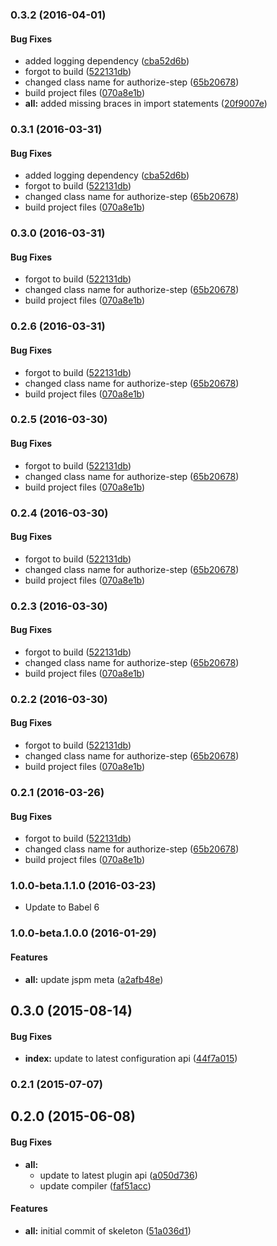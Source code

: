 ### 0.3.2 (2016-04-01)


#### Bug Fixes

* added logging dependency ([cba52d6b](git+https://github.com/MrTeyn/aurelia-adal.git/commit/cba52d6b6fb3ff1807ecc57a7829b40ae36dc079))
* forgot to build ([522131db](git+https://github.com/MrTeyn/aurelia-adal.git/commit/522131db4ecce670b86e8c8b491e9ca50adb855b))
* changed class name for authorize-step ([65b20678](git+https://github.com/MrTeyn/aurelia-adal.git/commit/65b20678a3ec7698017945d470fe6173cc492966))
* build project files ([070a8e1b](git+https://github.com/MrTeyn/aurelia-adal.git/commit/070a8e1baff94d8fe2a624c671479ae3b1537b70))
* **all:** added missing braces in import statements ([20f9007e](git+https://github.com/MrTeyn/aurelia-adal.git/commit/20f9007e5c0b0cc79607552688cadb1c30751012))


### 0.3.1 (2016-03-31)


#### Bug Fixes

* added logging dependency ([cba52d6b](http://github.com/aurelia/skeleton-plugin/commit/cba52d6b6fb3ff1807ecc57a7829b40ae36dc079))
* forgot to build ([522131db](http://github.com/aurelia/skeleton-plugin/commit/522131db4ecce670b86e8c8b491e9ca50adb855b))
* changed class name for authorize-step ([65b20678](http://github.com/aurelia/skeleton-plugin/commit/65b20678a3ec7698017945d470fe6173cc492966))
* build project files ([070a8e1b](http://github.com/aurelia/skeleton-plugin/commit/070a8e1baff94d8fe2a624c671479ae3b1537b70))


### 0.3.0 (2016-03-31)


#### Bug Fixes

* forgot to build ([522131db](http://github.com/aurelia/skeleton-plugin/commit/522131db4ecce670b86e8c8b491e9ca50adb855b))
* changed class name for authorize-step ([65b20678](http://github.com/aurelia/skeleton-plugin/commit/65b20678a3ec7698017945d470fe6173cc492966))
* build project files ([070a8e1b](http://github.com/aurelia/skeleton-plugin/commit/070a8e1baff94d8fe2a624c671479ae3b1537b70))


### 0.2.6 (2016-03-31)


#### Bug Fixes

* forgot to build ([522131db](http://github.com/aurelia/skeleton-plugin/commit/522131db4ecce670b86e8c8b491e9ca50adb855b))
* changed class name for authorize-step ([65b20678](http://github.com/aurelia/skeleton-plugin/commit/65b20678a3ec7698017945d470fe6173cc492966))
* build project files ([070a8e1b](http://github.com/aurelia/skeleton-plugin/commit/070a8e1baff94d8fe2a624c671479ae3b1537b70))


### 0.2.5 (2016-03-30)


#### Bug Fixes

* forgot to build ([522131db](http://github.com/aurelia/skeleton-plugin/commit/522131db4ecce670b86e8c8b491e9ca50adb855b))
* changed class name for authorize-step ([65b20678](http://github.com/aurelia/skeleton-plugin/commit/65b20678a3ec7698017945d470fe6173cc492966))
* build project files ([070a8e1b](http://github.com/aurelia/skeleton-plugin/commit/070a8e1baff94d8fe2a624c671479ae3b1537b70))


### 0.2.4 (2016-03-30)


#### Bug Fixes

* forgot to build ([522131db](http://github.com/aurelia/skeleton-plugin/commit/522131db4ecce670b86e8c8b491e9ca50adb855b))
* changed class name for authorize-step ([65b20678](http://github.com/aurelia/skeleton-plugin/commit/65b20678a3ec7698017945d470fe6173cc492966))
* build project files ([070a8e1b](http://github.com/aurelia/skeleton-plugin/commit/070a8e1baff94d8fe2a624c671479ae3b1537b70))


### 0.2.3 (2016-03-30)


#### Bug Fixes

* forgot to build ([522131db](http://github.com/aurelia/skeleton-plugin/commit/522131db4ecce670b86e8c8b491e9ca50adb855b))
* changed class name for authorize-step ([65b20678](http://github.com/aurelia/skeleton-plugin/commit/65b20678a3ec7698017945d470fe6173cc492966))
* build project files ([070a8e1b](http://github.com/aurelia/skeleton-plugin/commit/070a8e1baff94d8fe2a624c671479ae3b1537b70))


### 0.2.2 (2016-03-30)


#### Bug Fixes

* forgot to build ([522131db](http://github.com/aurelia/skeleton-plugin/commit/522131db4ecce670b86e8c8b491e9ca50adb855b))
* changed class name for authorize-step ([65b20678](http://github.com/aurelia/skeleton-plugin/commit/65b20678a3ec7698017945d470fe6173cc492966))
* build project files ([070a8e1b](http://github.com/aurelia/skeleton-plugin/commit/070a8e1baff94d8fe2a624c671479ae3b1537b70))


### 0.2.1 (2016-03-26)


#### Bug Fixes

* forgot to build ([522131db](http://github.com/aurelia/skeleton-plugin/commit/522131db4ecce670b86e8c8b491e9ca50adb855b))
* changed class name for authorize-step ([65b20678](http://github.com/aurelia/skeleton-plugin/commit/65b20678a3ec7698017945d470fe6173cc492966))
* build project files ([070a8e1b](http://github.com/aurelia/skeleton-plugin/commit/070a8e1baff94d8fe2a624c671479ae3b1537b70))


### 1.0.0-beta.1.1.0 (2016-03-23)

* Update to Babel 6

### 1.0.0-beta.1.0.0 (2016-01-29)


#### Features

* **all:** update jspm meta ([a2afb48e](http://github.com/aurelia/skeleton-plugin/commit/a2afb48e7cc83ab736b51ac2e4d5b7b3e3177ec2))


## 0.3.0 (2015-08-14)


#### Bug Fixes

* **index:** update to latest configuration api ([44f7a015](http://github.com/aurelia/skeleton-plugin/commit/44f7a015c0f15251bd07b327e42c875eaccbb735))


### 0.2.1 (2015-07-07)


## 0.2.0 (2015-06-08)


#### Bug Fixes

* **all:**
  * update to latest plugin api ([a050d736](http://github.com/aurelia/skeleton-plugin/commit/a050d736d32811066ffa902615cc73e1a5cbb6e3))
  * update compiler ([faf51acc](http://github.com/aurelia/skeleton-plugin/commit/faf51accc1514c6767eaed60df16dd3d586b5cc5))


#### Features

* **all:** initial commit of skeleton ([51a036d1](http://github.com/aurelia/skeleton-plugin/commit/51a036d146750a0bafd443dbc3def51ef7f89f6e))
